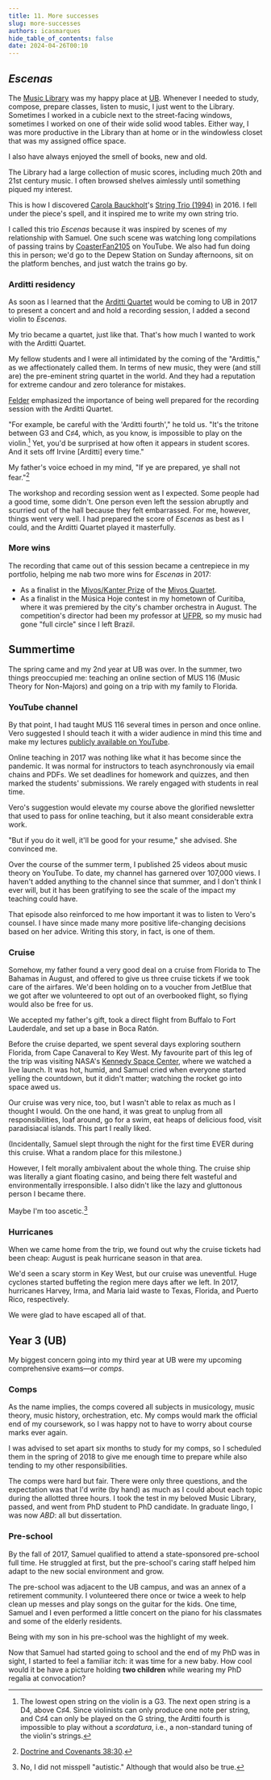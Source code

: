 ```yaml
---
title: 11. More successes
slug: more-successes
authors: icasmarques
hide_table_of_contents: false
date: 2024-04-26T00:10
---
```


## *Escenas*

The [Music Library](https://library.buffalo.edu/music/) was my happy place at [UB](https://www.buffalo.edu/). Whenever I needed to study, compose, prepare classes, listen to music, I just went to the Library. Sometimes I worked in a cubicle next to the street-facing windows, sometimes I worked on one of their wide solid wood tables. Either way, I was more productive in the Library than at home or in the windowless closet that was my assigned office space. 

I also have always enjoyed the smell of books, new and old.

The Library had a large collection of music scores, including much 20th and 21st century music. I often browsed shelves aimlessly until something piqued my interest. 

This is how I discovered [Carola Bauckholt](https://www.carolabauckholt.de/)'s [String Trio (1994)](https://youtu.be/NZxCgsv26P0?si=OY_2r72wgnXidhMb) in 2016. I fell under the piece's spell, and it inspired me to write my own string trio. 

I called this trio *Escenas* because it was inspired by scenes of my relationship with Samuel. One such scene was watching long compilations of passing trains by [CoasterFan2105](https://www.youtube.com/@CoasterFan2105) on YouTube. We also had fun doing this in person; we'd go to the Depew Station on Sunday afternoons, sit on the platform benches, and just watch the trains go by. 

### Arditti residency

As soon as I learned that the [Arditti Quartet](https://ardittiquartet.com/) would be coming to UB in 2017 to present a concert and and hold a recording session, I added a second violin to *Escenas*. 

My trio became a quartet, just like that. That's how much I wanted to work with the Arditti Quartet.

My fellow students and I were all intimidated by the coming of the "Ardittis," as we affectionately called them. In terms of new music, they were (and still are) the pre-eminent string quartet in the world. And they had a reputation for extreme candour and zero tolerance for mistakes.

[Felder](http://www.david-felder.com/) emphasized the importance of being well prepared for the recording session with the Arditti Quartet. 

"For example, be careful with the 'Arditti fourth'," he told us. "It's the tritone between G3 and C♯4, which, as you know, is impossible to play on the violin.[^2] Yet, you'd be surprised at how often it appears in student scores. And it sets off Irvine [Arditti] every time."

My father's voice echoed in my mind, "If ye are prepared, ye shall not fear."[^1]

The workshop and recording session went as I expected. Some people had a good time, some didn't. One person even left the session abruptly and scurried out of the hall because they felt embarrassed. For me, however, things went very well. I had prepared the score of *Escenas* as best as I could, and the Arditti Quartet played it masterfully. 

### More wins

The recording that came out of this session became a centrepiece in my portfolio, helping me nab two more wins for *Escenas* in 2017:

- As a finalist in the [Mivos/Kanter Prize](https://www.mivosquartet.com/12th-mivoskanter-string-quartet-composition-prize) of the [Mivos Quartet](https://www.mivosquartet.com/).
- As a finalist in the Música Hoje contest in my hometown of Curitiba, where it was premiered by the city's chamber orchestra in August. The competition's director had been my professor at [UFPR](/my-story/1-from-curitiba-to-provo.md#ufpr), so my music had gone "full circle" since I left Brazil.

## Summertime

The spring came and my 2nd year at UB was over. In the summer, two things preoccupied me: teaching an online section of MUS 116 (Music Theory for Non-Majors) and going on a trip with my family to Florida.

### YouTube channel

By that point, I had taught MUS 116 several times in person and once online. Vero suggested I should teach it with a wider audience in mind this time and make my lectures [publicly available on YouTube](https://www.youtube.com/@musictheory1017).

Online teaching in 2017 was nothing like what it has become since the pandemic. It was normal for instructors to teach asynchronously via email chains and PDFs. We set deadlines for homework and quizzes, and then marked the students' submissions. We rarely engaged with students in real time.

Vero's suggestion would elevate my course above the glorified newsletter that used to pass for online teaching, but it also meant considerable extra work. 

"But if you do it well, it'll be good for your resume," she advised. She convinced me. 

Over the course of the summer term, I published 25 videos about music theory on YouTube. To date, my channel has garnered over 107,000 views. I haven't added anything to the channel since that summer, and I don't think I ever will, but it has been gratifying to see the scale of the impact my teaching could have.

That episode also reinforced to me how important it was to listen to Vero's counsel. I have since made many more positive life-changing decisions based on her advice. Writing this story, in fact, is one of them.

### Cruise

Somehow, my father found a very good deal on a cruise from Florida to The Bahamas in August, and offered to give us three cruise tickets if we took care of the airfares. We'd been holding on to a voucher from JetBlue that we got after we volunteered to opt out of an overbooked flight, so flying would also be free for us. 

We accepted my father's gift, took a direct flight from Buffalo to Fort Lauderdale, and set up a base in Boca Ratón. 

Before the cruise departed, we spent several days exploring southern Florida, from Cape Canaveral to Key West. My favourite part of this leg of the trip was visiting NASA's [Kennedy Space Center](https://www.kennedyspacecenter.com/), where we watched a live launch. It was hot, humid, and Samuel cried when everyone started yelling the countdown, but it didn't matter; watching the rocket go into space awed us.  

Our cruise was very nice, too, but I wasn't able to relax as much as I thought I would. On the one hand, it was great to unplug from all responsibilities, loaf around, go for a swim, eat heaps of delicious food, visit paradisiacal islands. This part I really liked.

(Incidentally, Samuel slept through the night for the first time EVER during this cruise. What a random place for this milestone.)

However, I felt morally ambivalent about the whole thing. The cruise ship was literally a giant floating casino, and being there felt wasteful and environmentally irresponsible. I also didn't like the lazy and gluttonous person I became there. 

Maybe I'm too ascetic.[^3]

### Hurricanes

When we came home from the trip, we found out why the cruise tickets had been cheap: August is peak hurricane season in that area. 

We'd seen a scary storm in Key West, but our cruise was uneventful. Huge cyclones started buffeting the region mere days after we left. In 2017, hurricanes Harvey, Irma, and Maria laid waste to Texas, Florida, and Puerto Rico, respectively. 

We were glad to have escaped all of that.

## Year 3 (UB)

My biggest concern going into my third year at UB were my upcoming comprehensive exams—or *comps*. 

### Comps

As the name implies, the comps covered all subjects in musicology, music theory, music history, orchestration, etc. My comps would mark the official end of my coursework, so I was happy not to have to worry about course marks ever again.

I was advised to set apart six months to study for my comps, so I scheduled them in the spring of 2018 to give me enough time to prepare while also tending to my other responsibilities.

The comps were hard but fair. There were only three questions, and the expectation was that I'd write (by hand) as much as I could about each topic during the allotted three hours. I took the test in my beloved Music Library, passed, and went from PhD student to PhD candidate. In graduate lingo, I was now *ABD*: all but dissertation.

### Pre-school

By the fall of 2017, Samuel qualified to attend a state-sponsored pre-school full time. He struggled at first, but the pre-school's caring staff helped him adapt to the new social environment and grow. 

The pre-school was adjacent to the UB campus, and was an annex of a retirement community. I volunteered there once or twice a week to help clean up messes and play songs on the guitar for the kids. One time, Samuel and I even performed a little concert on the piano for his classmates and some of the elderly residents. 

Being with my son in his pre-school was the highlight of my week.

Now that Samuel had started going to school and the end of my PhD was in sight, I started to feel a familiar itch: it was time for a new baby. How cool would it be have a picture holding **two children** while wearing my PhD regalia at convocation? 

[^1]: [Doctrine and Covenants 38:30](https://www.churchofjesuschrist.org/study/scriptures/dc-testament/dc/38?lang=eng&id=p30#p30).
[^2]: The lowest open string on the violin is a G3. The next open string is a D4, above C♯4. Since violinists can only produce one note per string, and C♯4 can only be played on the G string, the Arditti fourth is impossible to play without a *scordatura*, i.e., a non-standard tuning of the violin's strings.
[^3]: No, I did not misspell "autistic." Although that would also be true.